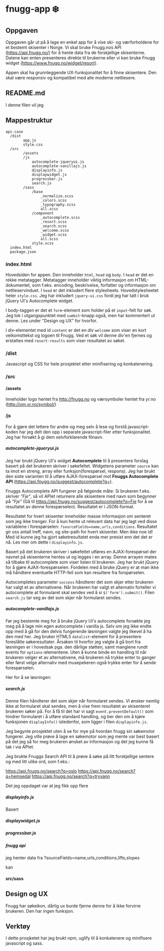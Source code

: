 # fnugg-app :snowflake:
## Oppgaven
Oppgaven går ut på å lage en enkel app for å vise ski- og værforholdene for et bestemt skisenter i Norge. Vi skal bruke Fnugg.nos API (https://api.fnugg.no/) for å hente data fra de forskjellige skisenterne. Datene kan enten presenteres direkte til brukerne eller vi kan bruke Fnugg widget (https://www.fnugg.no/widget/resort).

Appen skal ha grunnleggende UX-funksjonalitet for å finne skisentere. Den skal være responsiv og kompatibel med alle moderne nettlesere.

## README.md
I denne filen vil jeg 

## Mappestruktur

```
api-case
  /dist
        app.js
        style.css
  /src
        /assets
        /js
            autocomplete-jqueryui.js
            autocomplete-vanillajs.js
            displayinfo.js
            displaywidget.js
            progressbar.js
            search.js
        /sass
            /base
                _normalize.scss
                _colors.scss
                _typography.scss
                all.scss
            /component
                _autocomplete.scss
                _resort.scss
                _search.scss
                _welcome.scss
                _widget.scss
                all.scss
            style.scss
  index.html
  package.json
```

### index.html
Hovedsiden for appen. Den inneholder `html`, `head` og `body`. I `head` er det en rekke metatagger. Metatagger inneholder viktig informasjon om HTML-dokumentet, som f.eks. encoding, beskrivelse, forfatter og informasjon om nettleservinduet.
I `head` er det inkludert flere stylesheets. Hovedstylesheetet heter `style.css`. Jeg har inkludert `jquery-ui.css` fordi jeg har tatt i bruk jQuery UI's Autocomplete widget.

I body-taggen er det et `form`-element som holder på et `input`-felt for søk. Jeg tok i utgangspunktet med `sumbit`-knapp også, men har kommentert ut denne. Les under "Design og UX" for hvorfor.

I div-elementet med id `content` er det en div `welcome` som viser en kort velkomsttekst og logoen til Fnugg. Ved et søk vil denne div'en fjernes og erstattes med `resort-results` som viser resultatet av søket.

### /dist

Javascript og CSS for hele prosjektet etter minifisering og konkatenering.

### /src

#### /assets
Inneholder logo hentet fra http://fnugg.no og værsymboler hentet fra yr.no (http://om.yr.no/symbol/)

#### /js

For å gjøre det lettere for andre og meg selv å lese og forstå javascript-koden har jeg delt den opp i separate javascript-filer etter funksjonalitet. Jeg har forsøkt å gi dem selvforklarende filnavn.

##### autocomplete-jqueryui.js
Jeg har brukt jQuery UI's widget **Autocomplete** til å presentere forslag basert på det brukeren skriver i søkefeltet. Widgetens parameter `source` kan ta imot en streng, array eller funksjon(forespørsel, respons). Jeg har brukt den siste varianten til å utføre AJAX-forespørsel mot **Fnuggs Autocomplete API** (https://api.fnugg.no/suggest/autocomplete?q=).

Fnuggs Autocomplete API fungerer på følgende måte: Si brukeren f.eks. skriver *"Fje"*, så vil APIet returnere alle skisentere med navn som begynner på *"Fje"* (Gå til https://api.fnugg.no/suggest/autocomplete?q=Fje for å se resultatet av denne forespørselen). Resultatet er i JSON-format.

Resultatet for hvert skisenter inneholder masse informasjon om senteret som jeg ikke trenger. For å kun hente ut relevant data har jeg lagt ved disse variablene i forespørselen: `?sourceFields=name,urls,conditions`. Resultatet gir oss antall treff, navn, og site-path for hvert skisenter. Men ikke noe id! Med id kunne jeg ha gjort søketresultatet enda mer presist enn det det er nå. Les mer om dette i `displayinfo.js`.

Basert på det brukeren skriver i søkefeltet utføres en AJAX-forespørsel der navnet på skisenterne hentes ut og legges i en array. Denne arrayen mates så tilbake til autocomplete som viser listen til brukeren. Jeg har brukt jQuery for å gjøre AJAX-forespørselen. Fordelen med å bruke jQuery er at man ikke må håndtere eventuelle HTTP-feil som kan resultere fra forspørselen.

Autocompletes parameter `success` håndterer det som skjer etter brukeren har valgt et av alternativene. Når brukeren har valgt et alternativ forteller vi autocomplete at formularet skal sendes ved å si `$('form').submit()`. Filen `search.js` tar seg av det som skjer når formularet sendes. 

##### autocomplete-vanillajs.js
Før jeg bestemte meg for å bruke jQuery UI's autocomplete forsøkte jeg meg på å lage min egen autocomplete i vanilla js. Selv om jeg ikke endte opp med å gå for den delvis fungerende løsningen valgte jeg likevel å ha den med her. Jeg bruker HTML5 `datalist`-element for å presentere foreslåtte søkeresultater. Årsaken til hvorfor jeg valgte å gå bort fra løsningen er i hovedsak pga. den dårlige støtten, samt manglene rundt events for `options`-elementene. Uten å kunne binde en handling til når brukeren velger et av alternativene, må brukeren nå trykke enter to ganger eller først velge alternativ med musepekeren også trykke enter for å sende forespørselen.

Her for å se løsningen:


##### search.js
Denne filen håndterer det som skjer når formularet sendes. Vi ønsker nemlig ikke at formularet skal sendes, men å vise frem resultatet av skisenteret brukeren søker på. For å få til det har vi sagt `event.preventDefault()` som hindrer formularet i å utføre standard handling, og ber den om å kjøre funksjonen `displayInfo()` istedenfor, som ligger i filen `displayinfo.js`.

Jeg begynte prosjektet uten å se for mye på hvordan fnugg sin søkemotor fungerer. Jeg ville prøve å lage en søkemotor som jeg mente var best basert på det jeg så for meg brukeren ønsket av informasjon og det jeg kunne få tak i via APIet. 

Jeg brukte Fnuggs Search API til å prøve å søke på litt forskjellige sentere og med litt ulike ord, som f.eks.:

https://api.fnugg.no/search?q=oslo
https://api.fnugg.no/search?q=hemsedal
https://api.fnugg.no/search?q=tryvann

Det jeg oppdaget var at jeg fikk opp flere 

##### displayinfo.js

Basert 

##### displaywidget.js

##### progressbar.js


##### fnugg api

jeg henter data fra ?sourceFields=name,urls,conditions,lifts,slopes

kan 

#### src/sass


## Design og UX

Fnugg har søkeikon, dårlig ux burde fjerne denne for å ikke forvirre brukeren. Den har ingen funksjon.

## Verktøy

I dette prosjketet har jeg brukt npm, uglify til å konkatenere og minifisere javascript og sass.

## 
